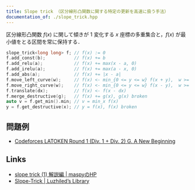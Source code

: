 ```yaml
---
title: Slope trick （区分線形凸関数に関する特定の更新を高速に扱う手法）
documentation_of: ./slope_trick.hpp
---
```


区分線形凸関数 $f(x)$ に関して傾きが 1 変化する $x$ 座標の多重集合と，$f(x)$ が最小値をとる区間を常に保持する．

```cpp
slope_trick<long long> f; // f(x) := 0                                    O(1)
f.add_const(b);           // f(x) += b                                    O(1)
f.add_relu(a);            // f(x) += max(x - a, 0)                        O(log N)
f.add_irelu(a);           // f(x) += max(a - x, 0)                        O(log N)
f.add_abs(a);             // f(x) += |x - a|                              O(log N)
f.move_left_curve(w);     // f(x) <- min_{0 <= y <= w} f(x + y),  w >= 0  O(1)
f.move_right_curve(w);    // f(x) <- min_{0 <= y <= w} f(x - y),  w >= 0  O(1)
f.translate(dx);          // f(x) <- f(x - dx)                            O(1)
f.merge_destructive(g);   // f(x) += g(x), g(x) broken                    O(min(N_f, N_g) log (N_f + N_g))
auto v = f.get_min().min; // v = min_x f(x)                               O(1)
y = f.get_destructive(x); // y = f(x), f(x) broken                        O(log N)
```

## 問題例

- [Codeforces LATOKEN Round 1 (Div. 1 + Div. 2) G. A New Beginning](https://codeforces.com/contest/1534/problem/G)

## Links

- [slope trick (1) 解説編 | maspyのHP](https://maspypy.com/slope-trick-1-%E8%A7%A3%E8%AA%AC%E7%B7%A8)
- [Slope-Trick | Luzhiled’s Library](https://ei1333.github.io/library/structure/others/slope-trick.cpp)
